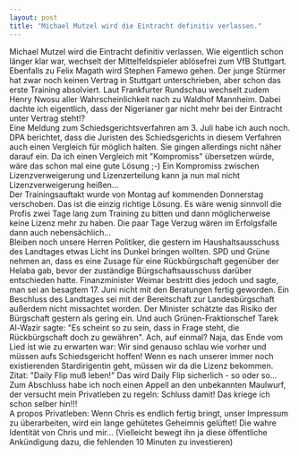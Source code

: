 ```yaml
---
layout: post
title: "Michael Mutzel wird die Eintracht definitiv verlassen."
---
```


Michael Mutzel wird die Eintracht definitiv verlassen. Wie eigentlich schon länger klar war, wechselt der Mittelfeldspieler ablösefrei zum VfB Stuttgart. Ebenfalls zu Felix Magath wird Stephen Famewo gehen. Der junge Stürmer hat zwar noch keinen Vertrag in Stuttgart unterschrieben, aber schon das erste Training absolviert. Laut Frankfurter Rundschau wechselt zudem Henry Nwosu aller Wahrscheinlichkeit nach zu Waldhof Mannheim. Dabei dachte ich eigentlich, dass der Nigerianer gar nicht mehr bei der Eintracht unter Vertrag steht!?  
Eine Meldung zum Schiedsgerichtsverfahren am 3. Juli habe ich auch noch. DPA berichtet, dass die Juristen des Schiedsgerichts in diesem Verfahren auch einen Vergleich für möglich halten. Sie gingen allerdings nicht näher darauf ein. Da ich einen Vergleich mit "Kompromiss" übersetzen würde, wäre das schon mal eine gute Lösung ;-) Ein Kompromiss zwischen Lizenzverweigerung und Lizenzerteilung kann ja nun mal nicht Lizenzverweigerung heißen...  
Der Trainingsauftakt wurde von Montag auf kommenden Donnerstag verschoben. Das ist die einzig richtige Lösung. Es wäre wenig sinnvoll die Profis zwei Tage lang zum Training zu bitten und dann möglicherweise keine Lizenz mehr zu haben. Die paar Tage Verzug wären im Erfolgsfalle dann auch nebensächlich...  
Bleiben noch unsere Herren Politiker, die gestern im Haushaltsausschuss des Landtages etwas Licht ins Dunkel bringen wollten. SPD und Grüne nehmen an, dass es eine Zusage für eine Rückbürgschaft gegenüber der Helaba gab, bevor der zuständige Bürgschaftsausschuss darüber entschieden hatte. Finanzminister Weimar bestritt dies jedoch und sagte, man sei an besagtem 17. Juni nicht mit den Beratungen fertig geworden. Ein Beschluss des Landtages sei mit der Bereitschaft zur Landesbürgschaft außerdem nicht missachtet worden. Der Minister schätzte das Risiko der Bürgschaft gestern als gering ein. Und auch Grünen-Fraktionschef Tarek Al-Wazir sagte: "Es scheint so zu sein, dass in Frage steht, die Rückbürgschaft doch zu gewähren". Ach, auf einmal? Naja, das Ende vom Lied ist wie zu erwarten war: Wir sind genauso schlau wie vorher und müssen aufs Schiedsgericht hoffen! Wenn es nach unserer immer noch existierenden Stardirigentin geht, müssen wir da die Lizenz bekommen. Zitat: "Daily Flip muß leben!" Das wird Daily Flip sicherlich - so oder so...  
Zum Abschluss habe ich noch einen Appell an den unbekannten Maulwurf, der versucht mein Privatleben zu regeln: Schluss damit! Das kriege ich schon selber hin!!!  
A propos Privatleben: Wenn Chris es endlich fertig bringt, unser Impressum zu überarbeiten, wird ein lange gehütetes Geheimnis gelüftet! Die wahre Identität von Chris und mir... (Vielleicht bewegt ihn ja diese öffentliche Ankündigung dazu, die fehlenden 10 Minuten zu investieren)
